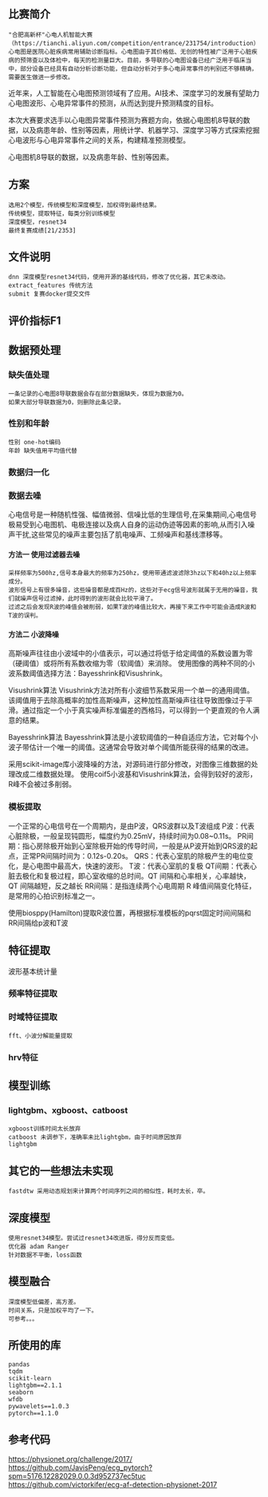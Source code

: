 ## 比赛简介
	"合肥高新杯"心电人机智能大赛（https://tianchi.aliyun.com/competition/entrance/231754/introduction） 
	心电图是医院心脏疾病常用辅助诊断指标。心电图由于其价格低、无创的特性被广泛用于心脏疾病的预筛查以及体检中，每天的检测量巨大。目前，多导联的心电图设备已经广泛用于临床当中，部分设备已经具有自动分析诊断功能，但自动分析对于多心电异常事件的判别还不够精确，需要医生做进一步修改。
	
近年来，人工智能在心电图预测领域有了应用。AI技术、深度学习的发展有望助力心电图波形、心电异常事件的预测，从而达到提升预测精度的目标。

本次大赛要求选手以心电图异常事件预测为赛题方向，依据心电图机8导联的数据，以及病患年龄、性别等因素，用统计学、机器学习、深度学习等方式探索挖掘心电波形与心电异常事件之间的关系，构建精准预测模型。

心电图机8导联的数据，以及病患年龄、性别等因素。

## 方案
    选用2个模型，传统模型和深度模型，加权得到最终结果。
    传统模型，提取特征，每类分别训练模型
    深度模型，resnet34
	最终复赛成绩[21/2353]

## 文件说明
	dnn 深度模型resnet34代码，使用开源的基线代码，修改了优化器，其它未改动。
	extract_features 传统方法
	submit 复赛docker提交文件

## 评价指标F1
	

## 数据预处理
### 缺失值处理
	一条记录的心电图8导联数据会存在部分数据缺失，体现为数据为0。
	如果大部分导联数据为0，则删除此条记录。

### 性别和年龄
	性别 one-hot编码
	年龄 缺失值用平均值代替
	
### 数据归一化

### 数据去噪
心电信号是一种随机性强、幅值微弱、信噪比低的生理信号,在采集期间,心电信号极易受到心电图机、电极连接以及病人自身的运动伪迹等因素的影响,从而引入噪声干扰,这些常见的噪声主要包括了肌电噪声、工频噪声和基线漂移等。
#### 方法一 使用过滤器去噪
	采样频率为500hz,信号本身最大的频率为250hz，使用带通滤波滤除3hz以下和40hz以上频率成分。
	波形信号上有很多噪音，这些噪音都是成百Hz的，这些对于ecg信号波形就属于无用的噪音，我们就噪声信号过滤掉，此时得到的波形就会比较平滑了。
	过滤之后会发现R波的峰值会被削弱，如果T波的峰值比较大，再接下来工作中可能会造成R波和T波的误判。
	
#### 方法二 小波降噪
高斯噪声往往由小波域中的小值表示，可以通过将低于给定阈值的系数设置为零（硬阈值）或将所有系数收缩为零（软阈值）来消除。
使用图像的两种不同的小波系数阈值选择方法：Bayesshrink和Visushrink。

Visushrink算法
Visushrink方法对所有小波细节系数采用一个单一的通用阈值。该阈值用于去除高概率的加性高斯噪声，这种加性高斯噪声往往导致图像过于平滑。通过指定一个小于真实噪声标准偏差的西格玛，可以得到一个更直观的令人满意的结果。

Bayesshrink算法
Bayesshrink算法是小波软阈值的一种自适应方法，它对每个小波子带估计一个唯一的阈值。这通常会导致对单个阈值所能获得的结果的改进。

采用scikit-image库小波降噪的方法，对源码进行部分修改，对图像三维数据的处理改成二维数据处理。
使用coif5小波基和Visushrink算法，会得到较好的波形，R峰不会被过多削弱。

### 模板提取
一个正常的心电信号在一个周期内，是由P波，QRS波群以及T波组成
P波：代表心脏除极，一般呈现钝圆形，幅度约为0.25mV，持续时间为0.08~0.11s。
PR间期：指心房除极开始到心室除极开始的传导时间，一般是从P波开始到QRS波的起点，正常PR间隔时间为：0.12s-0.20s。
QRS：代表心室肌的除极产生的电位变化，是心电图中最高大，快速的波形。
T波：代表心室肌的复极
QT间期：代表心脏去极化和复极过程，即心室收缩的总时间。QT 间隔和心率相关，心率越快，QT 间隔越短，反之越长
RR间隔：是指连续两个心电周期 R 峰值间隔变化特征，是常用的心拍识别标准之一。

使用biosppy(Hamilton)提取R波位置，再根据标准模板的pqrst固定时间间隔和RR间隔给p波和T波


## 特征提取
波形基本统计量
### 频率特征提取
	
	
### 时域特征提取
	fft、小波分解能量提取

### hrv特征


## 模型训练
### lightgbm、xgboost、catboost
	xgboost训练时间太长放弃
	catboost 未调参下，准确率未比lightgbm，由于时间原因放弃
	lightgbm

## 其它的一些想法未实现
	fastdtw 采用动态规划来计算两个时间序列之间的相似性，耗时太长，卒。


## 深度模型
	使用resnet34模型。尝试过resnet34改进版，得分反而变低。
	优化器 adam Ranger
	针对数据不平衡，loss函数
	
## 模型融合
	深度模型低偏差，高方差。
	时间关系，只是加权平均了一下。
	可参考。。。
	
## 所使用的库
	pandas
	tqdm
	scikit-learn
	lightgbm==2.1.1
	seaborn
	wfdb
	pywavelets==1.0.3
	pytorch==1.1.0
	
## 参考代码
https://physionet.org/challenge/2017/
https://github.com/JavisPeng/ecg_pytorch?spm=5176.12282029.0.0.3d952737ec5tuc
https://github.com/victorkifer/ecg-af-detection-physionet-2017
